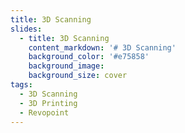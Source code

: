 ```yaml
---
title: 3D Scanning
slides:
  - title: 3D Scanning
    content_markdown: '# 3D Scanning'
    background_color: '#e75858'
    background_image:
    background_size: cover
tags:
  - 3D Scanning
  - 3D Printing
  - Revopoint
---
```

